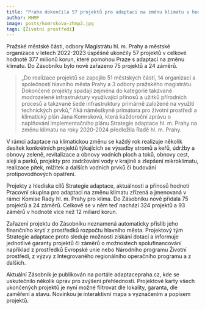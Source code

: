 ```yaml
---
title: "Praha dokončila 57 projektů pro adaptaci na změnu klimatu v hodnotě 377 milionů korun"
author: MHMP
image: posts/komrskova-zhmp2.jpg
tags: [Životní prostředí]
---
```


Pražské městské části, odbory Magistrátu hl. m. Prahy a městské organizace v letech 2022-2023 úspěšně ukončily 57 projektů v celkové hodnotě 377 milionů korun, které pomohou Praze s adaptací na změnu klimatu. Do Zásobníku bylo nově zařazeno 75 projektů a 24 záměrů.

> „Do realizace projektů se zapojilo 51 městských částí, 14 organizací a společností hlavního města Prahy a 3 odbory pražského magistrátu. Dokončené projekty spadají zejména do kategorie takzvané modrozelené infrastruktury využívající přínosů a užitků přírodních procesů a takzvané šedé infrastruktury primárně založené na využití technických prvků,” říká náměstkyně primátora pro životní prostředí a klimatický plán Jana Komrsková, která každoroční zprávu o naplňování implementačního plánu Strategie adaptace hl. m. Prahy na změnu klimatu na roky 2020-2024 předložila Radě hl. m. Prahy. 

V rámci adaptace na klimatickou změnu se každý rok realizuje několik desítek konkrétních projektů týkajících se výsadby stromů a keřů, údržby a obnovy zeleně, revitalizace a obnovy vodních ploch a toků, obnovy cest, alejí a parků, projekty pro zadržování vody v krajině a zlepšení mikroklimatu, realizace pítek, mlžítek a dalších vodních prvků či budování protipovodňových opatření. 

Projekty z hlediska cílů Strategie adaptace, aktuálnosti a přínosů hodnotí Pracovní skupina pro adaptaci na změnu klimatu zřízená a jmenovaná v rámci Komise Rady hl. m. Prahy pro klima. Do Zásobníku nově přidala 75 projektů a 24 záměrů. Celkově se v něm teď nachází 324 projektů a 93 záměrů v hodnotě více než 12 miliard korun. 

Zařazení projektu do Zásobníku neznamená automaticky příslib jeho finančního krytí z prostředků rozpočtu hlavního města. Projektový tým Strategie adaptace proto sleduje možnosti získání dotací a informuje jednotlivé garanty projektů či záměrů o možnostech spolufinancování například z prostředků Evropské unie nebo Národního programu Životní prostředí, z výzvy z Integrovaného regionálního operačního programu a z dalších.

Aktuální Zásobník je publikován na portále adaptacepraha.cz, kde se uskutečnilo několik úprav pro zvýšení přehlednosti. Projektové karty všech ukončených projektů je nyní možné filtrovat dle lokality, garanta, dle zaměření a stavu. Novinkou je interaktivní mapa s vyznačením a popisem projektů.
